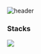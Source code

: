 ![header](https://capsule-render.vercel.app/api?type=waving&color=94CCCD&height=140&section=header&text=@Rivcod&fontSize=80)

<!--
[![Hits](https://hits.seeyoufarm.com/api/count/incr/badge.svg?url=https%3A%2F%2Fgithub.com%2Frivcod&count_bg=%23FCDF60&title_bg=%23FCD63E&icon=&icon_color=%236E7B7C&title=hits&edge_flat=false)](https://hits.seeyoufarm.com)
-->

### Stacks
<img src="https://img.shields.io/badge/Javascript-F7DF1E?style=flat-square&logo=Javascript&logoColor=white"/></a>


<!--
- 🔭 I’m currently working on ...
- 🌱 I’m currently learning ...
- 👯 I’m looking to collaborate on ...
- 🤔 I’m looking for help with ...
- 💬 Ask me about ...
- 📫 How to reach me: ...
- 😄 Pronouns: ...
- ⚡ Fun fact: ...
-->

</div>

